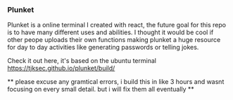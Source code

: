 ### Plunket
Plunket is a online terminal I created with react, the future goal for this repo is to have many different uses and abilities. I thought it would be cool if other peope uploads their own functions making plunket a huge resource for day to day activities like generating passwords or telling jokes.

Check it out here, it's based on the ubuntu terminal https://tjksec.github.io/plunket/build/

** please excuse any gramtical errors, i build this in like 3 hours and wasnt focusing on every small detail. but i will fix them all eventually **
